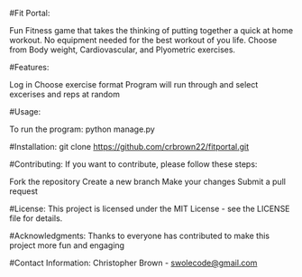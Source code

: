 #Fit Portal:

Fun Fitness game that takes the thinking of putting together a quick at home workout. No equipment needed for the best workout of you life. Choose from Body weight, Cardiovascular, and Plyometric exercises.

#Features:

Log in
Choose exercise format
Program will run through and select excerises and reps at random

#Usage:

To run the program: python manage.py

#Installation: 
git clone https://github.com/crbrown22/fitportal.git

#Contributing: 
If you want to contribute, please follow these steps:

Fork the repository 
Create a new branch 
Make your changes 
Submit a pull request

#License:
 This project is licensed under the MIT License - see the LICENSE file for details.

#Acknowledgments: 
Thanks to everyone has contributed to make this project more fun and engaging

#Contact Information:
Christopher Brown - swolecode@gmail.com

